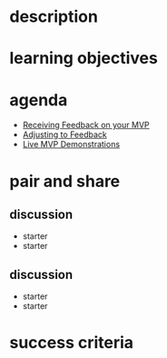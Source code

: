 
# description

# learning objectives

# agenda
- [Receiving Feedback on your MVP](/activity-10-1)
- [Adjusting to Feedback](/activity-10-2)
- [Live MVP Demonstrations](/activity-10-3)

# pair and share
## discussion
- starter
- starter

## discussion
- starter
- starter

# success criteria

